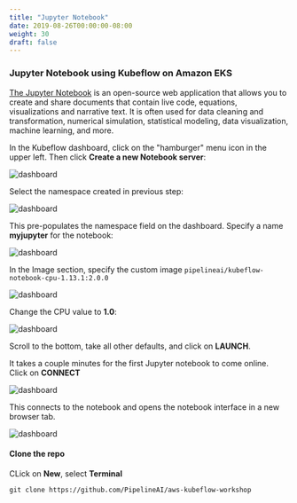 ```yaml
---
title: "Jupyter Notebook"
date: 2019-08-26T00:00:00-08:00
weight: 30
draft: false
---
```


### Jupyter Notebook using Kubeflow on Amazon EKS

[The Jupyter Notebook](https://jupyter.org/) is an open-source web application that allows you to create and share documents that contain live code, equations, visualizations and narrative text. It is often used for data cleaning and transformation, numerical simulation, statistical modeling, data visualization, machine learning, and more.

In the Kubeflow dashboard, click on the "hamburger" menu icon in the upper left.  Then click **Create a new Notebook server**:

![dashboard](/images/kubeflow/dashboard-new-notebook-server.png)

Select the namespace created in previous step:

![dashboard](/images/kubeflow/jupyter-select-namespace.png)

This pre-populates the namespace field on the dashboard. Specify a name **myjupyter** for the notebook:

![dashboard](/images/kubeflow/jupyter-enter-notebook-server-name.png)

In the Image section, specify the custom image `pipelineai/kubeflow-notebook-cpu-1.13.1:2.0.0`

![dashboard](/images/kubeflow/jupyter-select-image.png)

Change the CPU value to **1.0**:

![dashboard](/images/kubeflow/jupyter-select-cpu.png)

Scroll to the bottom, take all other defaults, and click on **LAUNCH**.

It takes a couple minutes for the first Jupyter notebook to come online. Click on **CONNECT**

![dashboard](/images/kubeflow/jupyter-notebook-servers.png)

This connects to the notebook and opens the notebook interface in a new browser tab.

![dashboard](/images/kubeflow/jupyter-new-notebook.png)

#### Clone the repo
CLick on **New**, select **Terminal**

```
git clone https://github.com/PipelineAI/aws-kubeflow-workshop

```
